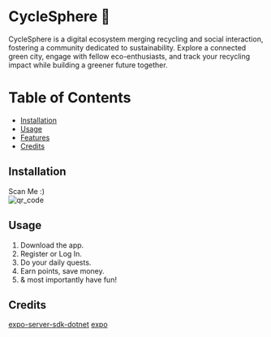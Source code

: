 <h1> CycleSphere 💚</h1>

CycleSphere is a digital ecosystem merging recycling and social interaction, fostering a community dedicated to sustainability. Explore a connected green city, engage with fellow eco-enthusiasts, and track your recycling impact while building a greener future together.

<h1> Table of Contents </h1>

- [Installation](#installation)
- [Usage](#usage)
- [Features](#features)
- [Credits](#credits)

## Installation

Scan Me :)  
![qr_code](https://github.com/asdtae/UNIHACK2023/blob/aae724b35eb6b8e41345a007de14490c26b9abb6/expo/cyclesphere/assets/qr.png)


## Usage

1. Download the app.
2. Register or Log In.
3. Do your daily quests.
4. Earn points, save money.
5. & most importantly have fun!

## Credits

[expo-server-sdk-dotnet](https://github.com/glyphard/expo-server-sdk-dotnet.git)
[expo](https://github.com/expo/expo)
